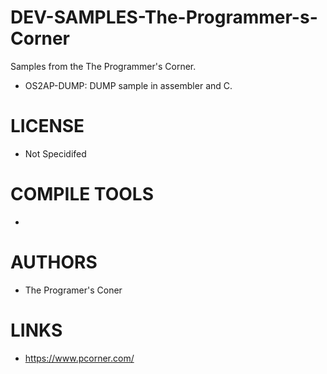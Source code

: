 # DEV-SAMPLES-The-Programmer-s-Corner
Samples from the The Programmer's Corner. 

* OS2AP-DUMP: DUMP sample in assembler and C.

LICENSE
===============
* Not Specidifed

COMPILE TOOLS
===============
* 
 
AUTHORS
===============
* The Programer's Coner

LINKS
===============
* https://www.pcorner.com/
